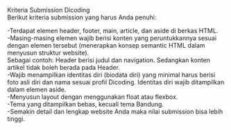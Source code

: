 <p>Kriteria Submission Dicoding<br>
Berikut kriteria submission yang harus Anda penuhi:</p>

<p>-Terdapat elemen header, footer, main, article, dan aside di berkas HTML.<br>
-Masing-masing elemen wajib berisi konten yang peruntukkannya sesuai dengan elemen tersebut (menerapkan konsep semantic HTML dalam menyusun struktur website).<br>
Sebagai contoh: Header berisi judul dan navigation. Sedangkan konten artikel tidak boleh berada pada Header.<br>
-Wajib menampilkan identitas diri (biodata diri) yang minimal harus berisi foto asli diri dan nama sesuai profil Dicoding. Identitas diri wajib ditampilkan dalam elemen aside.<br>
-Menyusun layout dengan menggunakan float atau flexbox.<br>
-Tema yang ditampilkan bebas, kecuali tema Bandung.<br>
-Semakin detail dan lengkap website Anda maka nilai submission bisa lebih tinggi.<br>
</p>
